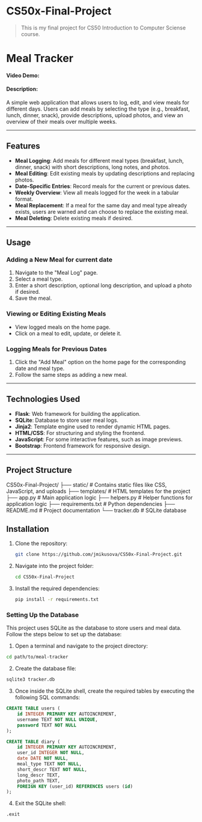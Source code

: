 # CS50x-Final-Project
>This is my final project for CS50 Introduction to Computer Sciense course.
# Meal Tracker
#### Video Demo:  <URL HERE>
#### Description:

A simple web application that allows users to log, edit, and view meals for different days. Users can add meals by selecting the type (e.g., breakfast, lunch, dinner, snack), provide descriptions, upload photos, and view an overview of their meals over multiple weeks.

---
## Features

- **Meal Logging**: Add meals for different meal types (breakfast, lunch, dinner, snack) with short descriptions, long notes, and photos.
- **Meal Editing**: Edit existing meals by updating descriptions and replacing photos.
- **Date-Specific Entries**: Record meals for the current or previous dates.
- **Weekly Overview**: View all meals logged for the week in a tabular format.
- **Meal Replacement**: If a meal for the same day and meal type already exists, users are warned and can choose to replace the existing meal.
- **Meal Deleting**: Delete existing meals if desired.

---
## Usage

### Adding a New Meal for current date
1. Navigate to the "Meal Log" page.
2. Select a meal type.
3. Enter a short description, optional long description, and upload a photo if desired.
4. Save the meal.

### Viewing or Editing Existing Meals
- View logged meals on the home page.
- Click on a meal to edit, update, or delete it.

### Logging Meals for Previous Dates
1. Click the "Add Meal" option on the home page for the corresponding date and meal type.
2. Follow the same steps as adding a new meal.

---

## Technologies Used

- **Flask**: Web framework for building the application.
- **SQLite**: Database to store user meal logs.
- **Jinja2**: Template engine used to render dynamic HTML pages.
- **HTML/CSS**: For structuring and styling the frontend.
- **JavaScript**: For some interactive features, such as image previews.
- **Bootstrap**: Frontend framework for responsive design.

---

## Project Structure

CS50x-Final-Project/
├── static/                # Contains static files like CSS, JavaScript, and uploads
├── templates/             # HTML templates for the project
├── app.py                 # Main application logic
├── helpers.py             # Helper functions for application logic
├── requirements.txt       # Python dependencies
├── README.md              # Project documentation
└── tracker.db             # SQLite database


## Installation

1. Clone the repository:
    ```bash
    git clone https://github.com/jmikusova/CS50x-Final-Project.git
    ```

2. Navigate into the project folder:
    ```bash
    cd CS50x-Final-Project
    ```

3. Install the required dependencies:
    ```bash
    pip install -r requirements.txt
    ```

### Setting Up the Database

This project uses SQLite as the database to store users and meal data. Follow the steps below to set up the database:

1. Open a terminal and navigate to the project directory:

```bash
cd path/to/meal-tracker
```

2. Create the database file:

```bash
sqlite3 tracker.db
```

3. Once inside the SQLite shell, create the required tables by executing the following SQL commands:

```sql
CREATE TABLE users (
    id INTEGER PRIMARY KEY AUTOINCREMENT,
    username TEXT NOT NULL UNIQUE,
    password TEXT NOT NULL
);

CREATE TABLE diary (
    id INTEGER PRIMARY KEY AUTOINCREMENT,
    user_id INTEGER NOT NULL,
    date DATE NOT NULL,
    meal_type TEXT NOT NULL,
    short_descr TEXT NOT NULL,
    long_descr TEXT,
    photo_path TEXT,
    FOREIGN KEY (user_id) REFERENCES users (id)
);
```

4. Exit the SQLite shell:

```bash
.exit
```



